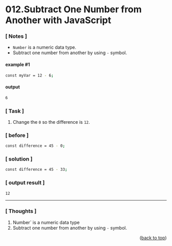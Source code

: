 <a name="topage"></a>

# 012.Subtract One Number from Another with JavaScript

### [ Notes ]
  * `Number` is a numeric data type.
  *  Subtract one number from another by using  `-` symbol.

#### example #1

```sh
const myVar = 12 - 6;
```

#### output
```sh
6
```

### [ Task ]
  1. Change the `0` so the difference is `12`.


### [ before ]

```sh
const difference = 45 - 0;
```

### [ solution ]

```sh
const difference = 45 - 33;
```

### [ output result ]

```sh
12
```

-----

### [ Thoughts ]

  1. Number` is a numeric data type
  2. Subtract one number from another by using  `-` symbol.
  

<p align="right">(<a href="#topage">back to top</a>)</p>
<br/>
<br/>
